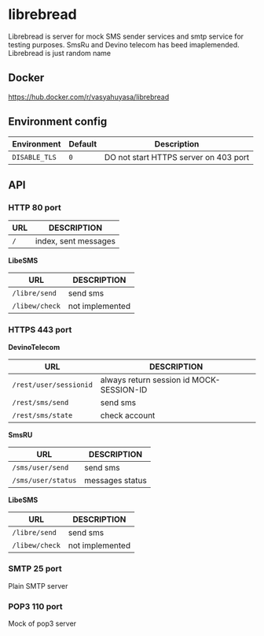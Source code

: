 # librebread

Librebread is server for mock SMS sender services and smtp service for testing purposes. SmsRu and Devino telecom has beed imaplemended. Librebread is just random name

## Docker

https://hub.docker.com/r/vasyahuyasa/librebread

## Environment config

| Environment   | Default | Description  |
|---------------|---------|--------------|
| `DISABLE_TLS` | `0`     | DO not start HTTPS server on 403 port |

## API

### HTTP 80 port

| URL                    | DESCRIPTION |
|------------------------|-------------|
| `/`                    | index, sent messages |

__LibeSMS__

| URL                | DESCRIPTION |
|--------------------|-------------|
| `/libre/send`      | send sms    |
| `/libew/check`     | not implemented |

### HTTPS 443 port

__DevinoTelecom__

| URL                    | DESCRIPTION |
|------------------------|-------------|
| `/rest/user/sessionid` |  always return session id MOCK-SESSION-ID |
| `/rest/sms/send`       | send sms |
| `/rest/sms/state`      | check account |

__SmsRU__

| URL                | DESCRIPTION |
|--------------------|-------------|
| `/sms/user/send`   | send sms    |
| `/sms/user/status` | messages status |

__LibeSMS__

| URL                | DESCRIPTION |
|--------------------|-------------|
| `/libre/send`      | send sms    |
| `/libew/check`     | not implemented |

### SMTP 25 port

Plain SMTP server

### POP3 110 port

Mock of pop3 server